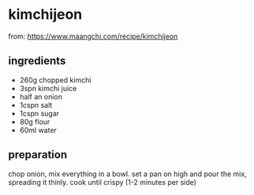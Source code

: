 # kimchijeon

from: https://www.maangchi.com/recipe/kimchijeon

## ingredients

- 260g chopped kimchi
- 3spn kimchi juice
- half an onion
- 1cspn salt
- 1cspn sugar
- 80g flour
- 60ml water

## preparation

chop onion, mix everything in a bowl. set a pan on high and pour the mix, spreading it thinly. cook until crispy (1-2 minutes per side)
